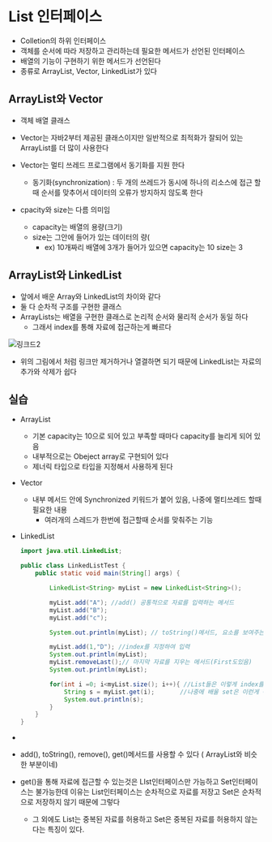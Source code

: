 # List 인터페이스

- Colletion의 하위 인터페이스
- 객체를 순서에 따라 저장하고 관리하는데 필요한 메서드가 선언된 인터페이스
- 배열의 기능이 구현하기 위한 메서드가 선언된다
- 종류로 ArrayList, Vector, LinkedList가 있다



## ArrayList와 Vector

- 객체 배열 클래스

- Vector는 자바2부터 제공된 클래스이지만 일반적으로 최적화가 잘되어 있는 ArrayList를 더 많이 사용한다
- Vector는 멀티 쓰레드 프로그램에서 동기화를 지원 한다 
  - 동기화(synchronization) : 두 개의 쓰레드가 동시에 하나의 리소스에 접근 할 때 순서를 맞추어서 데이터의 오류가 방지하지 않도록 한다
- cpacity와 size는 다름 의미임
  - capacity는 배열의 용량(크기)
  - size는 그안에 들어가 있는 데이터의 량(
    - ex) 10개짜리 배열에 3개가 들어가 있으면 capacity는 10 size는 3

## ArrayList와 LinkedList

- 앞에서 배운 Array와 LinkedList의 차이와 같다
- 둘 다 순차적 구조를 구현한 클래스
- ArrayLists는 배열을 구현한 클래스로 논리적 순서와 물리적 순서가 동일 하다
  - 그래서 index를 통해 자료에 접근하는게 빠르다

![링크드2](C:\Users\foevn\Documents\dev\devlog\Images\링크드2.PNG)

- 위의 그림에서 처럼 링크만 제거하거나 열결하면 되기 때문에 LinkedList는 자료의 추가와 삭제가 쉽다

## 실습

- ArrayList

  - 기본 capacity는 10으로 되어 있고 부족할 때마다 capacity를 늘리게 되어 있음
  - 내부적으로는 Obeject array로 구현되어 있다
  - 제너릭 타입으로 타입을 지정해서 사용하게 된다

- Vector

  - 내부 메서드 안에 Synchronized 키워드가 붙어 있음, 나중에 멀티쓰레드 할때 필요한 내용
    - 여러개의 스레드가 한번에 접근할때 순서를 맞춰주는 기능

- LinkedList

  ```java
  import java.util.LinkedList;
  
  public class LinkedListTest {
      public static void main(String[] args) {
  
          LinkedList<String> myList = new LinkedList<String>();
  
          myList.add("A"); //add() 공통적으로 자료를 입력하는 메서드
          myList.add("B");
          myList.add("c");
  
          System.out.println(myList); // toString()메서드, 요소를 보여주는역할
  
          myList.add(1,"D"); //index를 지정하여 입력
          System.out.println(myList);
          myList.removeLast();// 마지막 자료를 지우는 메서드(First도있음)
          System.out.println(myList);
  
          for(int i =0; i<myList.size(); i++){ //List들은 이렇게 index를 통해 접근가능//순서에 따라 저장하기 때문에
              String s = myList.get(i);       //나중에 배울 set은 이런게 어려움
              System.out.println(s);
          }
      }
  }
  ```

- 

  

- add(), toString(), remove(), get()메서드를 사용할 수 있다 ( ArrayList와 비슷한 부분이네)
- get()을 통해 자료에 접근할 수 있는것은 LIst인터페이스만 가능하고 Set인터페이스는 불가능한데 이유는 List인터페이스는 순차적으로 자료를 저장고 Set은 순차적으로 저장하지 않기 때문에 그렇다
  
  - 그 외에도 List는 중복된 자료를 허용하고 Set은 중복된 자료를 허용하지 않는다는 특징이 있다.